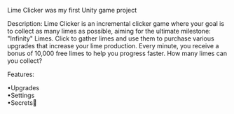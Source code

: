 Lime Clicker was my first Unity game project

Description:
Lime Clicker is an incremental clicker game where your goal is to collect as many limes as possible, aiming for the ultimate milestone: "Infinity" Limes. 
Click to gather limes and use them to purchase various upgrades that increase your lime production. Every minute, you receive a bonus of 10,000 free limes to help you progress faster. 
How many limes can you collect?


Features:

•Upgrades  
•Settings  
•Secrets🤫
